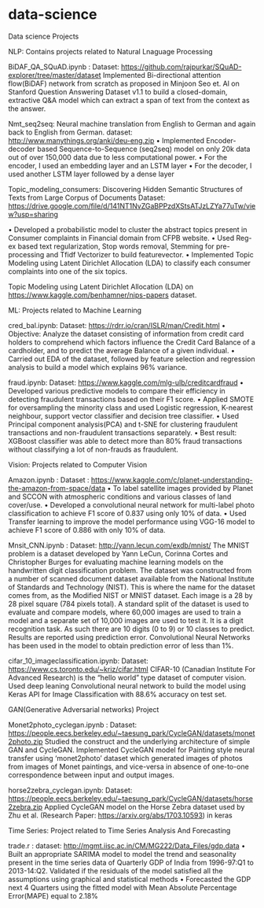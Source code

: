# data-science
Data science Projects 

NLP: Contains projects related to Natural Lnaguage Processing

BiDAF_QA_SQuAD.ipynb : Dataset: https://github.com/rajpurkar/SQuAD-explorer/tree/master/dataset
Implemented Bi-directional attention flow(BiDAF) network from scratch as proposed in Minjoon Seo et. Al on Stanford Question Answering Dataset v1.1 to build a closed-domain, extractive Q&A model which can extract a span of text from the context as the answer.

Nmt_seq2seq: Neural machine translation from English to German and again back to English from German.
dataset: http://www.manythings.org/anki/deu-eng.zip 
• Implemented Encoder- decoder based Sequence-to-Sequence (seq2seq) model on only 20k data out of over 150,000 data due to less computational power. 
• For the encoder, I used an embedding layer and an LSTM layer
• For the decoder, I used another LSTM layer followed by a dense layer

Topic_modeling_consumers:  Discovering Hidden Semantic Structures of Texts from Large Corpus of Documents
Dataset: https://drive.google.com/file/d/141NT1NvZGaBPPzdXStsATJzLZYa77uTw/view?usp=sharing

• Developed a probabilistic model to cluster the abstract topics present in Consumer complaints in Financial domain from CFPB website.
• Used Reg-ex based text regularization, Stop words removal, Stemming for pre-processing and Tfidf Vectorizer to build featurevector.
• Implemented Topic Modeling using Latent Dirichlet Allocation (LDA) to classify each consumer complaints into one of the six topics.

Topic Modeling using Latent Dirichlet Allocation (LDA) on https://www.kaggle.com/benhamner/nips-papers dataset.


ML: Projects related to Machine Learning

cred_bal.ipynb: Dataset: https://rdrr.io/cran/ISLR/man/Credit.html
•	Objective: Analyze the dataset consisting of information from credit card holders to comprehend which factors influence the Credit Card Balance of a cardholder, and to predict the average Balance of a given individual. 
•	Carried out EDA of the dataset, followed by feature selection and regression analysis to build a model which explains 96% variance. 

fraud.ipynb: Dataset: https://www.kaggle.com/mlg-ulb/creditcardfraud
•	Developed various predictive models to compare their efficiency in detecting fraudulent transactions based on their F1 score.
•	Applied SMOTE for oversampling the minority class and used Logistic regression, K-nearest neighbour, support vector classifier and decision tree classifier.
•	Used Principal component analysis(PCA) and t-SNE for clustering fraudulent transactions and non-fraudulent transactions separately.
•	Best result: XGBoost classifier was able to detect more than 80% fraud transactions without classifying a lot of non-frauds as fraudulent.


Vision: Projects related to Computer Vision

Amazon.ipynb :  Dataset : https://www.kaggle.com/c/planet-understanding-the-amazon-from-space/data
• To label satellite images provided by Planet and SCCON with atmospheric conditions and various classes of land cover/use. 
• Developed a convolutional neural network for multi-label photo classification to achieve F1 score of 0.837 using only 10% of data.
• Used Transfer learning to improve the model performance using VGG-16 model to achieve F1 score of 0.886 with only 10% of data.

Mnsit_CNN.ipynb : Dataset: http://yann.lecun.com/exdb/mnist/
The MNIST problem is a dataset developed by Yann LeCun, Corinna Cortes and Christopher Burges for evaluating machine learning models on the handwritten digit classification problem. The dataset was constructed from a number of scanned document dataset available from the National Institute of Standards and Technology (NIST). This is where the name for the dataset comes from, as the Modified NIST or MNIST dataset. Each image is a 28 by 28 pixel square (784 pixels total). A standard split of the dataset is used to evaluate and compare models, where 60,000 images are used to train a model and a separate set of 10,000 images are used to test it.
It is a digit recognition task. As such there are 10 digits (0 to 9) or 10 classes to predict. Results are reported using prediction error. Convolutional Neural Networks has been used in the model to obtain prediction error of less than 1%.

cifar_10_imageclassification.ipynb: Dataset: https://www.cs.toronto.edu/~kriz/cifar.html
CIFAR-10 (Canadian Institute For Advanced Research) is the “hello world” type dataset of computer vision. Used deep leaning Convolutional neural network to build the model using Keras API for Image Classification with 88.6% accuracy on test set.

GAN(Generative Adversarial networks) Project

Monet2photo_cyclegan.ipynb : Dataset: https://people.eecs.berkeley.edu/~taesung_park/CycleGAN/datasets/monet2photo.zip
Studied the construct and the underlying architecture of simple GAN and CycleGAN. Implemented CycleGAN model for Painting style neural transfer using ‘monet2photo’ dataset which generated images of photos from images of Monet paintings, and vice-versa in absence of one-to-one correspondence between input and output images. 

horse2zebra_cyclegan.ipynb:  Dataset: https://people.eecs.berkeley.edu/~taesung_park/CycleGAN/datasets/horse2zebra.zip
Applied CycleGAN model on the Horse Zebra   dataset used by Zhu et al. (Research Paper: https://arxiv.org/abs/1703.10593) in keras
 


Time Series: Project related to Time Series Analysis And Forecasting

trade.r : dataset: http://mgmt.iisc.ac.in/CM/MG222/Data_Files/gdp.data
•	Built an appropriate SARIMA model to model the trend and seasonality present in the time series data of Quarterly GDP of India from 1996-97:Q1 to 2013-14:Q2. Validated if the residuals of the model satisfied all the assumptions using graphical and statistical methods
•	Forecasted the GDP next 4 Quarters using the fitted model with Mean Absolute Percentage Error(MAPE) equal to 2.18%




